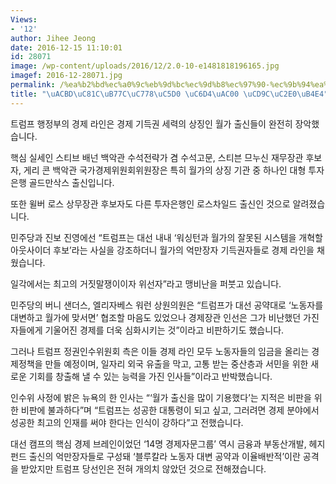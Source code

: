 ```yaml
---
Views:
- '12'
author: Jihee Jeong
date: 2016-12-15 11:10:01
id: 28071
image: /wp-content/uploads/2016/12/2.0-10-e1481818196165.jpg
imagef: 2016-12-28071.jpg
permalink: /%ea%b2%bd%ec%a0%9c%eb%9d%bc%ec%9d%b8%ec%97%90-%ec%9b%94%ea%b0%80-%ec%b6%9c%ec%8b%a0%eb%93%a4/
title: "\uACBD\uC81C\uB77C\uC778\uC5D0 \uC6D4\uAC00 \uCD9C\uC2E0\uB4E4"
---
```


트럼프 행정부의 경제 라인은 경제 기득권 세력의 상징인 월가 출신들이 완전히 장악했습니다.

핵심 실세인 스티브 배넌 백악관 수석전략가 겸 수석고문, 스티븐 므누신 재무장관 후보자, 게리 콘 백악관 국가경제위원회위원장은 특히 월가의 상징 기관 중 하나인 대형 투자은행 골드만삭스 출신입니다.

또한 윌버 로스 상무장관 후보자도 다른 투자은행인 로스차일드 출신인 것으로 알려졌습니다.

민주당과 진보 진영에선 “트럼프는 대선 내내 ‘워싱턴과 월가의 잘못된 시스템을 개혁할 아웃사이더 후보’라는 사실을 강조하더니 월가의 억만장자 기득권자들로 경제 라인을 채웠습니다.

일각에서는 최고의 거짓말쟁이이자 위선자”라고 맹비난을 퍼붓고 있습니다.

민주당의 버니 샌더스, 엘리자베스 워런 상원의원은 “트럼프가 대선 공약대로 ‘노동자를 대변하고 월가에 맞서면’ 협조할 마음도 있었으나 경제장관 인선은 그가 비난했던 가진 자들에게 기울어진 경제를 더욱 심화시키는 것”이라고 비판하기도 했습니다.

그러나 트럼프 정권인수위원회 측은 이들 경제 라인 모두 노동자들의 임금을 올리는 경제정책을 만들 예정이며, 일자리 외국 유출을 막고, 고통 받는 중산층과 서민을 위한 새로운 기회를 창출해 낼 수 있는 능력을 가진 인사들”이라고 반박했습니다.

인수위 사정에 밝은 뉴욕의 한 인사는 “‘월가 출신을 많이 기용했다’는 지적은 비판을 위한 비판에 불과하다”며 “트럼프는 성공한 대통령이 되고 싶고, 그러려면 경제 분야에서 성공한 최고의 인재를 써야 한다는 인식이 강하다”고 전했습니다.

대선 캠프의 핵심 경제 브레인이었던 ‘14명 경제자문그룹’ 역시 금융과 부동산개발, 헤지펀드 출신의 억만장자들로 구성돼 ‘블루칼라 노동자 대변 공약과 이율배반적’이란 공격을 받았지만 트럼프 당선인은 전혀 개의치 않았던 것으로 전해졌습니다.